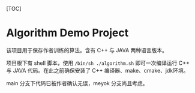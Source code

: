 
[TOC]

# Algorithm Demo Project

该项目用于保存作者训练的算法。含有 C++ 与 JAVA 两种语言版本。

项目根下有 shell 脚本，使用 `/bin/sh ./algorithm.sh` 即可一次编译运行 C++ 与 JAVA 代码。在此之前确保安装了 C++ 编译器、make、cmake、jdk环境。

main 分支下代码已被作者确认无误，meyok 分支尚且考虑。
